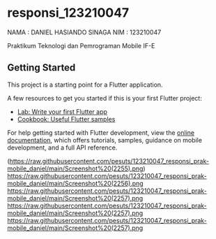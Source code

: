 # responsi_123210047

NAMA : DANIEL HASIANDO SINAGA
NIM : 123210047

Praktikum Teknologi dan Pemrograman Mobile IF-E

## Getting Started

This project is a starting point for a Flutter application.

A few resources to get you started if this is your first Flutter project:

- [Lab: Write your first Flutter app](https://docs.flutter.dev/get-started/codelab)
- [Cookbook: Useful Flutter samples](https://docs.flutter.dev/cookbook)

For help getting started with Flutter development, view the
[online documentation](https://docs.flutter.dev/), which offers tutorials,
samples, guidance on mobile development, and a full API reference.

(https://raw.githubusercontent.com/pesuts/123210047_responsi_prak-mobile_daniel/main/Screenshot%20(2255).png)
https://raw.githubusercontent.com/pesuts/123210047_responsi_prak-mobile_daniel/main/Screenshot%20(2256).png
https://raw.githubusercontent.com/pesuts/123210047_responsi_prak-mobile_daniel/main/Screenshot%20(2257).png
https://raw.githubusercontent.com/pesuts/123210047_responsi_prak-mobile_daniel/main/Screenshot%20(2257).png
https://raw.githubusercontent.com/pesuts/123210047_responsi_prak-mobile_daniel/main/Screenshot%20(2257).png

